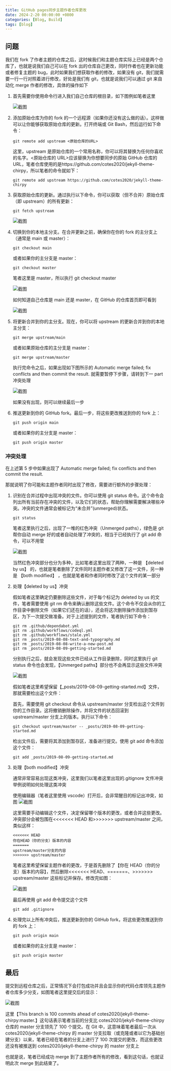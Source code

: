 ```yaml
---
title: GitHub pages同步主题作者仓库更改
date: 2024-2-20 00:00:00 +0800
categories: [Blog, Build]
tags: [blog]
---
```


## 问题

我们在 fork 了作者主题的仓库之后，这时候我们和主题仓库实际上已经是两个仓库了，也就是说我们自己可以在 fork 出的仓库自己更改，同时作者也在更新功能或者修复主题的 bug，此时如果我们想获取作者的修改，如果没有 git，我们就需要一行一行对照着进行修改，好处是我们有 git，也就是说我们可以通过 git 来自动化 merge 作者的修改，具体的操作如下

1. 首先需要你使用命令行进入我们自己仓库的根目录，如下图例如笔者这里

    ![截图](/assets/image/2024/2/20240220003809.png)

2. 添加原始仓库为你的 fork 的一个远程源（如果你还没有这么做的话）。这样做可以让你能够获取原始仓库的更新。打开终端或 Git Bash，然后运行如下命令：

    ```
    git remote add upstream <原始仓库的URL>
    ```

    这里，upstream 是原始仓库的一个常用名称，你可以将其替换为任何你喜欢的名字。<原始仓库的 URL>应该替换为你想要同步的原始 GitHub 仓库的 URL，笔者仓库使用的是https://github.com/cotes2020/jekyll-theme-chirpy，所以笔者的命令就如下：

    ```
    git remote add upstream https://github.com/cotes2020/jekyll-theme-chirpy
    ```

3. 获取原始仓库的更新。通过执行以下命令，你可以获取（但不合并）原始仓库（即 upstream）的所有更新：

    ```
    git fetch upstream
    ```

    ![截图](/assets/image/2024/2/20240220004302.png)

4. 切换到你的本地主分支。在合并更新之前，确保你在你的 fork 的主分支上（通常是 main 或 master）：

    ```
    git checkout main
    ```

    或者如果你的主分支是 master：

    ```
    git checkout master
    ```

    笔者这里是 master，所以执行 git checkout master

    ![截图](/assets/image/2024/2/20240220004511.png)

    如何知道自己仓库是 main 还是 master，在 GitHub 的仓库首页即可看到

    ![截图](/assets/image/2024/2/20240220004641.png)

5. 将更新合并到你的主分支。现在，你可以将 upstream 的更新合并到你的本地主分支：

    ```
    git merge upstream/main
    ```

    或者如果原始仓库的主分支是 master：

    ```
    git merge upstream/master
    ```

    执行完命令之后，如果出现如下图所示的 Automatic merge failed; fix conflicts and then commit the result. 就需要暂停下步骤，请转到下一 part 冲突处理

    ![截图](/assets/image/2024/2/20240220004928.png)

    如果没有出现，则可以继续最后一步

6. 推送更新到你的 GitHub fork。最后一步，将这些更改推送到你的 fork 上：

    ```
    git push origin main
    ```

    或者如果你的主分支是 master：

    ```
    git push origin master
    ```

### 冲突处理

在上述第 5 步中如果出现了 Automatic merge failed; fix conflicts and then commit the result.

那就说明了你可能和主题作者同时出现了修改，需要进行额外的步骤处理：

1. 识别在合并过程中出现冲突的文件。你可以使用 git status 命令。这个命令会列出所有当前存在冲突的文件，以及它们的状态，帮助你理解需要解决哪些冲突。冲突的文件通常会被标记为“未合并”(unmerged)状态。

    ```
    git status
    ```

    笔者这里执行之后，出现了一堆的红色冲突（Unmerged paths），绿色是 git 帮你自动 merge 好的或者自动处理了冲突的，相当于已经执行了 git add 命令，可以不用管

    ![截图](/assets/image/2024/2/20240220005806.png)

    当然红色冲突部分也分为多种，比如笔者这里出现了两种，一种是 【deleted by us】 的，也就是笔者删除了文件同时主题作者又修改了这一文件，另一种是 【both modified】 ，也就是笔者和作者同时修改了这个文件的某一部分

2. 处理【deleted by us】冲突

    假如笔者这里确定仍要删除这些文件，对于每个标记为 deleted by us 的文件，笔者需要使用 git rm 命令来确认删除这些文件。这个命令不仅会从你的工作目录中删除文件（如果它们还在的话），还会将这次删除操作添加到暂存区，为下一次提交做准备。对于上述提到的文件，笔者执行如下命令：

    ```
    git rm .github/dependabot.yml
    git rm .github/workflows/codeql.yml
    git rm .github/workflows/stale.yml
    git rm _posts/2019-08-08-text-and-typography.md
    git rm _posts/2019-08-08-write-a-new-post.md
    git rm _posts/2019-08-09-getting-started.md
    ```

    分别执行之后，就会发现这些文件已经从工作目录删除，同时这里执行 git status 命令也会发现，【Unmerged paths】部分也不会再显示这些文件冲突

    ![截图](/assets/image/2024/2/20240220010721.png)

    假如笔者这里希望保留【\_posts/2019-08-09-getting-started.md】文件，那就需要检出这个文件：

    首先，需要使用 git checkout 命令从 upstream/master 分支检出这个文件到你的工作目录。这将撤销删除操作，并将文件的状态回滚到 upstream/master 分支上的版本。执行以下命令：

    ```
    git checkout upstream/master -- _posts/2019-08-09-getting-started.md
    ```

    检出文件后，需要将其添加到暂存区，准备进行提交。使用 git add 命令添加这个文件：

    ```
    git add _posts/2019-08-09-getting-started.md
    ```

3. 处理【both modified】冲突

    通常非常容易出现这类冲突，这里我们以笔者这里出现的.gitignore 文件冲突举例说明如何处理这类冲突

    使用编辑器（笔者这里使用 vscode）打开后，会非常醒目的标记出冲突，如图
    ![截图](/assets/image/2024/2/20240220000252.png)

    这里需要手动编辑这个文件，决定保留哪个版本的更改，或者合并这些更改。冲突部分会被包围在<<<<<<< HEAD 和>>>>>>> upstream/master 之间，类似这样：

    ```
    <<<<<<< HEAD
    你在HEAD（你的分支）版本的内容
    =======
    upstream/master分支的内容
    >>>>>>> upstream/master
    ```

    笔者这里希望保留主题作者的更改，于是首先删除了【你在 HEAD（你的分支）版本的内容】，然后删除<<<<<<< HEAD、=======、>>>>>>> upstream/master 这些标记并保存。修改完如图：

    ![截图](/assets/image/2024/2/20240220012217.png)

    最后再使用 git add 命令提交这个文件

    ```
    git add .gitignore
    ```

4. 处理完以上所有冲突后，推送更新到你的 GitHub fork，将这些更改推送到你的 fork 上：

    ```
    git push origin main
    ```

    或者如果你的主分支是 master：

    ```
    git push origin master
    ```

## 最后

提交到远程仓库之后，正常情况下会打包成功并且会显示你的代码仓库领先主题作者仓库多少分支，如图笔者这里提交后的显示：

![截图](/assets/image/2024/2/20240220012526.png)

这里【This branch is 100 commits ahead of cotes2020/jekyll-theme-chirpy:master.】这句话表示笔者当前的分支比 cotes2020/jekyll-theme-chirpy 仓库的 master 分支领先了 100 个提交。在 Git 中，这意味着笔者最后一次从 cotes2020/jekyll-theme-chirpy 的 master 分支拉取（或克隆或者以它为基础创建分支）以来，笔者已经在笔者的分支上进行了 100 次提交的更改，而这些更改还没有被推送到 cotes2020/jekyll-theme-chirpy 的 master 分支上

也就是说，笔者已经成功 merge 到了主题作者所有的修改，看到这句话，也就证明此次 merge 到此结束了。

